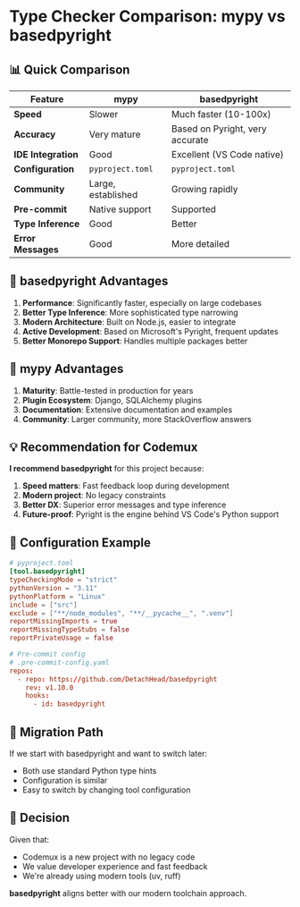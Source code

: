 # Type Checker Comparison: mypy vs basedpyright

## 📊 Quick Comparison

| Feature | mypy | basedpyright |
|---------|------|--------------|
| **Speed** | Slower | Much faster (10-100x) |
| **Accuracy** | Very mature | Based on Pyright, very accurate |
| **IDE Integration** | Good | Excellent (VS Code native) |
| **Configuration** | `pyproject.toml` | `pyproject.toml` |
| **Community** | Large, established | Growing rapidly |
| **Pre-commit** | Native support | Supported |
| **Type Inference** | Good | Better |
| **Error Messages** | Good | More detailed |

## 🚀 basedpyright Advantages

1. **Performance**: Significantly faster, especially on large codebases
2. **Better Type Inference**: More sophisticated type narrowing
3. **Modern Architecture**: Built on Node.js, easier to integrate
4. **Active Development**: Based on Microsoft's Pyright, frequent updates
5. **Better Monorepo Support**: Handles multiple packages better

## 🤔 mypy Advantages

1. **Maturity**: Battle-tested in production for years
2. **Plugin Ecosystem**: Django, SQLAlchemy plugins
3. **Documentation**: Extensive documentation and examples
4. **Community**: Larger community, more StackOverflow answers

## 💡 Recommendation for Codemux

**I recommend basedpyright** for this project because:

1. **Speed matters**: Fast feedback loop during development
2. **Modern project**: No legacy constraints
3. **Better DX**: Superior error messages and type inference
4. **Future-proof**: Pyright is the engine behind VS Code's Python support

## 📝 Configuration Example

```toml
# pyproject.toml
[tool.basedpyright]
typeCheckingMode = "strict"
pythonVersion = "3.11"
pythonPlatform = "Linux"
include = ["src"]
exclude = ["**/node_modules", "**/__pycache__", ".venv"]
reportMissingImports = true
reportMissingTypeStubs = false
reportPrivateUsage = false

# Pre-commit config
# .pre-commit-config.yaml
repos:
  - repo: https://github.com/DetachHead/basedpyright
    rev: v1.10.0
    hooks:
      - id: basedpyright
```

## 🔄 Migration Path

If we start with basedpyright and want to switch later:
- Both use standard Python type hints
- Configuration is similar
- Easy to switch by changing tool configuration

## 🎯 Decision

Given that:
- Codemux is a new project with no legacy code
- We value developer experience and fast feedback
- We're already using modern tools (uv, ruff)

**basedpyright** aligns better with our modern toolchain approach.
